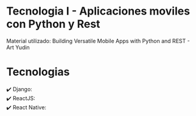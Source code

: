 # Tecnologia I - Aplicaciones moviles con Python y Rest
Material utilizado: Building Versatile Mobile Apps with Python and REST - Art Yudin <br>
#  Tecnologias
✔️ Django: <br>
✔️ ReactJS: <br>
✔️ React Native: <br>

